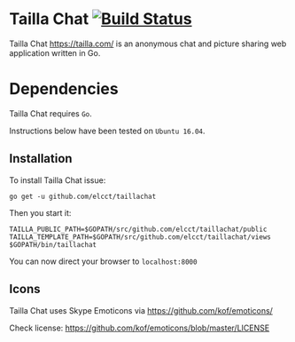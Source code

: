 Tailla Chat [![Build Status](https://drone.io/github.com/elcct/taillachat/status.png)](https://drone.io/github.com/elcct/taillachat/latest)
===========

Tailla Chat https://tailla.com/ is an anonymous chat and picture sharing web application written in Go.

# Dependencies

Tailla Chat requires `Go`.

Instructions below have been tested on `Ubuntu 16.04`.

## Installation

To install Tailla Chat issue:

```
go get -u github.com/elcct/taillachat
```

Then you start it:

```
TAILLA_PUBLIC_PATH=$GOPATH/src/github.com/elcct/taillachat/public TAILLA_TEMPLATE_PATH=$GOPATH/src/github.com/elcct/taillachat/views $GOPATH/bin/taillachat
```

You can now direct your browser to `localhost:8000`

## Icons

Tailla Chat uses Skype Emoticons via https://github.com/kof/emoticons/

Check license: https://github.com/kof/emoticons/blob/master/LICENSE
